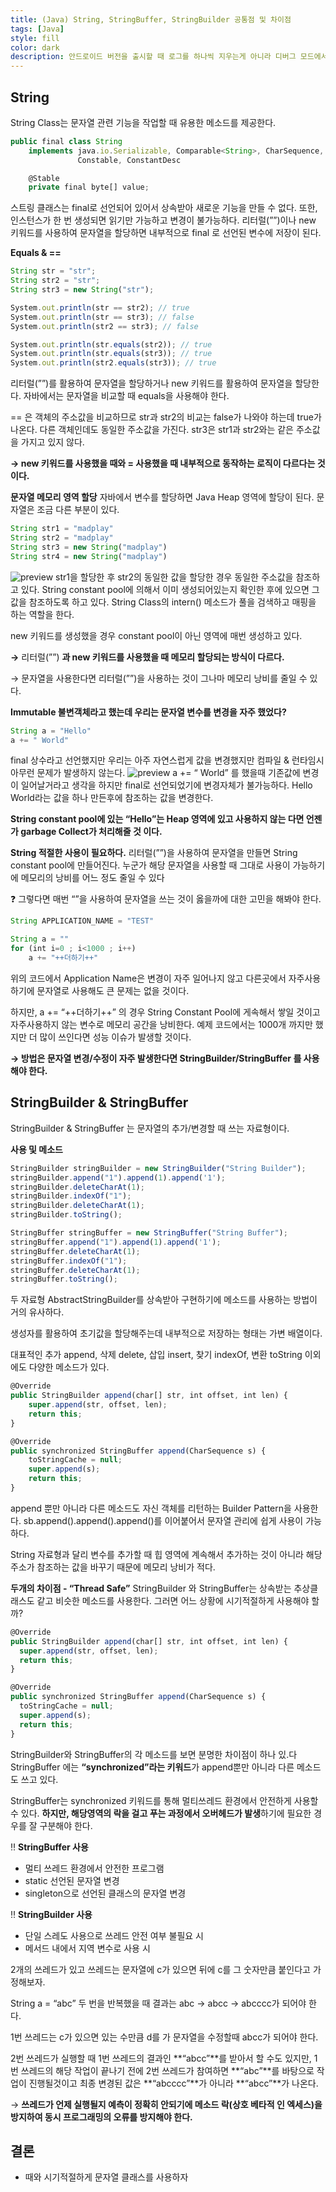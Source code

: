 ```yaml
---
title: (Java) String, StringBuffer, StringBuilder 공통점 및 차이점
tags: [Java]
style: fill
color: dark
description: 안드로이드 버전을 출시할 때 로그를 하나씩 지우는게 아니라 디버그 모드에서만 작동되도록 만들기
---
```


## String
String Class는 문자열 관련 기능을 작업할 때 유용한 메소드를 제공한다.

```javascript
public final class String
    implements java.io.Serializable, Comparable<String>, CharSequence,
               Constable, ConstantDesc

    @Stable
    private final byte[] value;
```
스트링 클래스는 final로 선언되어 있어서 상속받아 새로운 기능을 만들 수 없다. 또한, 인스턴스가 한 번 생성되면 읽기만 가능하고 변경이 불가능하다. 리터럴(””)이나 new 키워드를 사용하여 문자열을 할당하면 내부적으로 final 로 선언된 변수에 저장이 된다.


**Equals & ==**
```javascript
String str = "str";
String str2 = "str";
String str3 = new String("str");

System.out.println(str == str2); // true
System.out.println(str == str3); // false
System.out.println(str2 == str3); // false

System.out.println(str.equals(str2)); // true
System.out.println(str.equals(str3)); // true
System.out.println(str2.equals(str3)); // true
```
리터럴(””)를 활용하여 문자열을 할당하거나 new 키워드를 활용하여 문자열을 할당한다. 자바에서는 문자열을 비교할 때 equals을 사용해야 한다.

== 은 객체의 주소값을 비교하므로 str과 str2의 비교는 false가 나와야 하는데 true가 나온다. 다른 객체인데도 동일한 주소값을 가진다. str3은 str1과 str2와는 같은 주소값을 가지고 있지 않다.

**→ new 키워드를 사용했을 때와 = 사용했을 때 내부적으로 동작하는 로직이 다르다는 것이다.**


**문자열 메모리 영역 할당**
자바에서 변수를 할당하면 Java Heap 영역에 할당이 된다. 문자열은 조금 다른 부분이 있다.
```javascript
String str1 = "madplay"
String str2 = "madplay"
String str3 = new String("madplay")
String str4 = new String("madplay")
```
![preview](https://user-images.githubusercontent.com/13310269/158184118-f0aced1c-c498-4633-9b59-b51e6663d7bd.png)
str1을 할당한 후 str2의 동일한 값을 할당한 경우 동일한 주소값을 참조하고 있다. String constant pool에 의해서 이미 생성되어있는지 확인한 후에 있으면 그 값을 참조하도록 하고 있다. String Class의 intern() 메소드가 풀을 검색하고 매핑을 하는 역할을 한다.

new 키워드를 생성했을 경우 constant pool이 아닌 영역에 매번 생성하고 있다.

**→** 리터럴(””) **과 new 키워드를 사용했을 때 메모리 할당되는 방식이 다르다.**

→ 문자열을 사용한다면 리터럴(””)을 사용하는 것이 그나마 메모리 낭비를 줄일 수 있다.


**Immutable 불변객체라고 했는데 우리는 문자열 변수를 변경을 자주 했었다?**
```javascript
String a = "Hello"
a += " World"
```
final 상수라고 선언했지만 우리는 아주 자연스럽게 값을 변경했지만 컴파일 & 런타임시 아무런 문제가 발생하지 않는다.
![preview](https://user-images.githubusercontent.com/13310269/158184151-cfb7a325-d57a-4ada-a61c-648a0c1ae7d5.png)
a += “ World” 를 했을때 기존값에 변경이 일어날거라고 생각을 하지만 final로 선언되었기에 변경자체가 불가능하다. Hello World라는 값을 하나 만든후에 참조하는 값을 변경한다.

**String constant pool에 있는 “Hello”는 Heap 영역에 있고 사용하지 않는 다면 언젠가 garbage Collect가 처리해줄 것 이다.**


**String 적절한 사용이 필요하다.**
리터럴(””)을 사용하여 문자열을 만들면 String constant pool에 만들어진다. 누군가 해당 문자열을 사용할 때 그대로 사용이 가능하기에 메모리의 낭비를 어느 정도 줄일 수 있다

❓ 그렇다면 매번 “”을 사용하여 문자열을 쓰는 것이 옳을까에 대한 고민을 해봐야 한다.
```javascript
String APPLICATION_NAME = "TEST"

String a = ""
for (int i=0 ; i<1000 ; i++)
	a += "++더하기++"
```
위의 코드에서 Application Name은 변경이 자주 일어나지 않고 다른곳에서 자주사용하기에 문자열로 사용해도 큰 문제는 없을 것이다.

하지만, a += “++더하기++” 의 경우 String Constant Pool에 게속해서 쌓일 것이고 자주사용하지 않는 변수로 메모리 공간을 낭비한다. 예제 코드에서는 1000개 까지만 했지만 더 많이 쓰인다면 성능 이슈가 발생할 것이다.

**→ 방법은 문자열 변경/수정이 자주 발생한다면 StringBuilder/StringBuffer 를 사용해야 한다.**


## StringBuilder & StringBuffer
StringBuilder & StringBuffer 는 문자열의 추가/변경할 때 쓰는 자료형이다.

**사용 및 메소드**
```javascript
StringBuilder stringBuilder = new StringBuilder("String Builder");
stringBuilder.append("1").append(1).append('1');
stringBuilder.deleteCharAt(1);
stringBuilder.indexOf("1");
stringBuilder.deleteCharAt(1);
stringBuilder.toString();

StringBuffer stringBuffer = new StringBuffer("String Buffer");
stringBuffer.append("1").append(1).append('1');
stringBuffer.deleteCharAt(1);
stringBuffer.indexOf("1");
stringBuffer.deleteCharAt(1);
stringBuffer.toString();
```
두 자료형 AbstractStringBuilder를 상속받아 구현하기에 메소드를 사용하는 방법이 거의 유사하다.

생성자를 활용하여 초기값을 할당해주는데 내부적으로 저장하는 형태는 가변 배열이다.

대표적인 추가 append, 삭제 delete, 삽입 insert, 찾기 indexOf, 변환 toString 이외에도 다양한 메소드가 있다.

```javascript
@Override
public StringBuilder append(char[] str, int offset, int len) {
    super.append(str, offset, len);
    return this;
}

@Override
public synchronized StringBuffer append(CharSequence s) {
    toStringCache = null;
    super.append(s);
    return this;
}
```
append 뿐만 아니라 다른 메소드도 자신 객체를 리턴하는 Builder Pattern을 사용한다. sb.append().append().append()를 이어붙어서 문자열 관리에 쉽게 사용이 가능하다.

String 자료형과 달리 변수를 추가할 때 힙 영역에 계속해서 추가하는 것이 아니라 해당 주소가 참조하는 값을 바꾸기 때문에 메모리 낭비가 적다.

**두개의 차이점 - “Thread Safe”**
StringBuilder 와 StringBuffer는 상속받는 추상클래스도 같고 비슷한 메소드를 사용한다. 그러면 어느 상황에 시기적절하게 사용해야 할까?
```javascript
@Override
public StringBuilder append(char[] str, int offset, int len) {
  super.append(str, offset, len);
  return this;
}

@Override
public synchronized StringBuffer append(CharSequence s) {
  toStringCache = null;
  super.append(s);
  return this;
}
```
StringBuilder와 StringBuffer의 각 메소드를 보면 분명한 차이점이 하나 있.다 StringBuffer 에는 **“synchronized”라는 키워드**가 append뿐만 아니라 다른 메소드도 쓰고 있다.

StringBuffer는 synchronized 키워드를 통해 멀티쓰레드 환경에서 안전하게 사용할 수 있다. **하지만, 해당영역의 락을 걸고 푸는 과정에서 오버헤드가 발생**하기에 필요한 경우를 잘 구분해야 한다.

‼️ **StringBuffer 사용**

- 멀티 쓰레드 환경에서 안전한 프로그램
- static 선언된 문자열 변경
- singleton으로 선언된 클래스의 문자열 변경

‼️ **StringBuilder 사용**

- 단일 스레도 사용으로 쓰레드 안전 여부 불필요 시
- 메서드 내에서 지역 변수로 사용 시

2개의 쓰레드가 있고 쓰레드는 문자열에 c가 있으면 뒤에 c를 그 숫자만큼 붙인다고 가정해보자.

String a = “abc” 두 번을 반복했을 때 결과는 abc → abcc → abcccc가 되어야 한다.

1번 쓰레드는 c가 있으면 있는 수만큼 d를 가 문자열을 수정할때 abcc가 되어야 한다.

2번 쓰레드가 실행할 때 1번 쓰레드의 결과인 **“abcc”**를 받아서 할 수도 있지만, 1번 쓰레드의 해당 작업이 끝나기 전에 2번 쓰레드가 참여하면 **“abc”**를 바탕으로 작업이 진행될것이고 최종 변경된 값은 **“abcccc”**가 아니라 **“abcc”**가 나온다.

→ **쓰레드가 언제 실행될지 예측이 정확히 안되기에 메소드 락(상호 베타적 인 엑세스)을 방지하여 동시 프로그래밍의 오류를 방지해야 한다.**


## 결론
- 때와 시기적절하게 문자열 클래스를 사용하자

